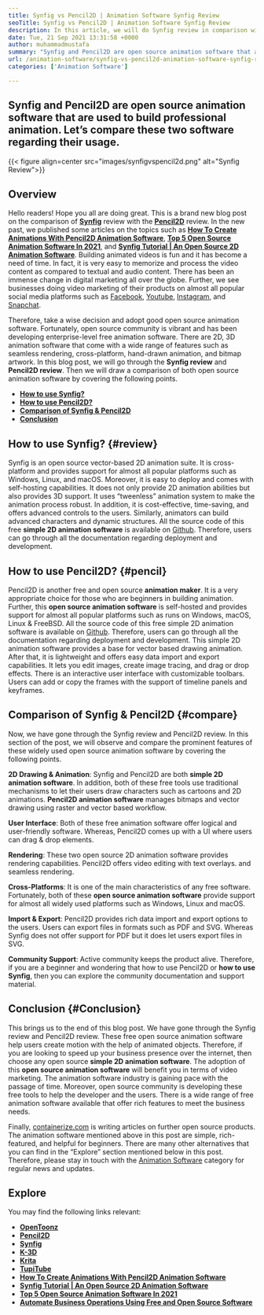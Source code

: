 ```yaml
---
title: Synfig vs Pencil2D | Animation Software Synfig Review
seoTitle: Synfig vs Pencil2D | Animation Software Synfig Review
description: In this article, we will do Synfig review in comparison with Pencil2D review. Both are leading open source animation software are self-hosted and rich-featured.
date: Tue, 21 Sep 2021 13:31:58 +0000
author: muhammadmustafa
summary: "Synfig and Pencil2D are open source animation software that are used to build professional animation. Let's compare these two software regarding their usage."
url: /animation-software/synfig-vs-pencil2d-animation-software-synfig-review/
categories: ['Animation Software']

---
```

## Synfig and Pencil2D are open source animation software that are used to build professional animation. Let’s compare these two software regarding their usage.

{{< figure align=center src="images/synfigvspencil2d.png" alt="Synfig Review">}}  

## Overview

Hello readers! Hope you all are doing great. This is a brand new blog post on the comparison of **[**Synfig**][1]** review with the **[Pencil2D][2]** review. In the new past, we published some articles on the topics such as **[How To Create Animations With Pencil2D Animation Software][3]**, **[Top 5 Open Source Animation Software In 2021][4]**, and **[Synfig Tutorial | An Open Source 2D Animation Software][5]**. Building animated videos is fun and it has become a need of time. In fact, it is very easy to memorize and process the video content as compared to textual and audio content. There has been an immense change in digital marketing all over the globe. Further, we see businesses doing video marketing of their products on almost all popular social media platforms such as [Facebook][6], [Youtube][7], [Instagram][8], and [Snapchat][9].

Therefore, take a wise decision and adopt good open source animation software. Fortunately, open source community is vibrant and has been developing enterprise-level free animation software. There are 2D, 3D animation software that come with a wide range of features such as seamless rendering, cross-platform, hand-drawn animation, and bitmap artwork. In this blog post, we will go through the **Synfig review** and **Pencil2D review**. Then we will draw a comparison of both open source animation software by covering the following points.

  * **[How to use Synfig?][10]**
  * **[How to use Pencil2D?][11]**
  * **[Comparison of Synfig & **Pencil2D**][12]**
  * **[Conclusion][13]**

## **How to use Synfig?** {#review}

Synfig is an open source vector-based 2D animation suite. It is cross-platform and provides support for almost all popular platforms such as Windows, Linux, and macOS. Moreover, it is easy to deploy and comes with self-hosting capabilities. It does not only provide 2D animation abilities but also provides 3D support. It uses “tweenless” animation system to make the animation process robust. In addition, it is cost-effective, time-saving, and offers advanced controls to the users. Similarly, animators can build advanced characters and dynamic structures. All the source code of this free **simple 2D animation software** is available on [Github][14]. Therefore, users can go through all the documentation regarding deployment and development.

## How to use Pencil2D? {#pencil}

Pencil2D is another free and open source **animation maker**. It is a very appropriate choice for those who are beginners in building animation. Further, this **open source animation software** is self-hosted and provides support for almost all popular platforms such as runs on Windows, macOS, Linux & FreeBSD. All the source code of this free simple 2D animation software is available on [Github][15]. Therefore, users can go through all the documentation regarding deployment and development. This simple 2D animation software provides a base for vector based drawing animation. After that, it is lightweight and offers easy data import and export capabilities. It lets you edit images, create image tracing, and drag or drop effects. There is an interactive user interface with customizable toolbars. Users can add or copy the frames with the support of timeline panels and keyframes. 

## Comparison of Synfig & Pencil2D {#compare}

Now, we have gone through the Synfig review and Pencil2D review. In this section of the post, we will observe and compare the prominent features of these widely used open source animation software by covering the following points. 

**2D Drawing & Animation**: Synfig and Pencil2D are both **simple 2D animation software**. In addition, both of these free tools use traditional mechanisms to let their users draw characters such as cartoons and 2D animations. **Pencil2D animation software** manages bitmaps and vector drawing using raster and vector based workflow. 

**User Interface**: Both of these free animation software offer logical and user-friendly software. Whereas, Pencil2D comes up with a UI where users can drag & drop elements. 

**Rendering**: These two open source 2D animation software provides rendering capabilities. Pencil2D offers video editing with text overlays. and seamless rendering. 

**Cross-Platforms**: It is one of the main characteristics of any free software. Fortunately, both of these **open source animation software** provide support for almost all widely used platforms such as Windows, Linux and macOS. 

**Import & Export**: Pencil2D provides rich data import and export options to the users. Users can export files in formats such as PDF and SVG. Whereas Synfig does not offer support for PDF but it does let users export files in SVG. 

**Community Support**: Active community keeps the product alive. Therefore, if you are a beginner and wondering that how to use Pencil2D or **how to use Synfig**, then you can explore the community documentation and support material. 

## Conclusion {#Conclusion}

This brings us to the end of this blog post. We have gone through the Synfig review and Pencil2D review. These free open source animation software help users create motion with the help of animated objects. Therefore, if you are looking to speed up your business presence over the internet, then choose any open source **simple 2D animation software**. The adoption of this **open source animation software** will benefit you in terms of video marketing. The animation software industry is gaining pace with the passage of time. Moreover, open source community is developing these free tools to help the developer and the users. There is a wide range of free animation software available that offer rich features to meet the business needs. 

Finally, [containerize.com][16] is writing articles on further open source products. The animation software mentioned above in this post are simple, rich-featured, and helpful for beginners. There are many other alternatives that you can find in the “Explore” section mentioned below in this post. Therefore, please stay in touch with the [Animation Software][17] category for regular news and updates.

## Explore

You may find the following links relevant:

  * [**OpenToonz**][18]
  * **[Pencil2D][2]**
  * [**Synfig**][1]
  * **[K-3D][19]**
  * **[Krita][20]**
  * **[TupiTube][21]**
  * **[How To Create Animations With Pencil2D Animation Software][3]**
  * **[Synfig Tutorial | An Open Source 2D Animation Software][5]**
  * **[Top 5 Open Source Animation Software In 2021][4]**
  * **[Automate Business Operations Using Free and Open Source Software][22]**

 [1]: https://products.containerize.com/animation-software/synfig/
 [2]: https://products.containerize.com/animation-software/pencil2d/
 [3]: https://blog.containerize.com/2021/06/21/how-to-create-animations-with-pencil2d-animation-software/
 [4]: https://blog.containerize.com/2021/07/04/top-5-open-source-animation-software-in-2021/
 [5]: https://blog.containerize.com/2021/06/29/synfig-tutorial-an-open-source-2d-animation-software/
 [6]: https://www.facebook.com/
 [7]: https://www.youtube.com/
 [8]: http://instagram.com/
 [9]: https://www.snapchat.com/
 [10]: #review
 [11]: #pencil
 [12]: #compare
 [13]: #Conclusion
 [14]: https://github.com/synfig/synfig
 [15]: https://github.com/pencil2d/pencil
 [16]: https://www.containerize.com/
 [17]: https://products.containerize.com/animation-software/
 [18]: https://products.containerize.com/animation-software/opentoonz/
 [19]: https://products.containerize.com/animation-software/k3d/
 [20]: https://products.containerize.com/animation-software/krita/
 [21]: https://products.containerize.com/animation-software/tupitube/
 [22]: https://blog.containerize.com/2020/08/27/automate-business-operations-using-open-source-software/